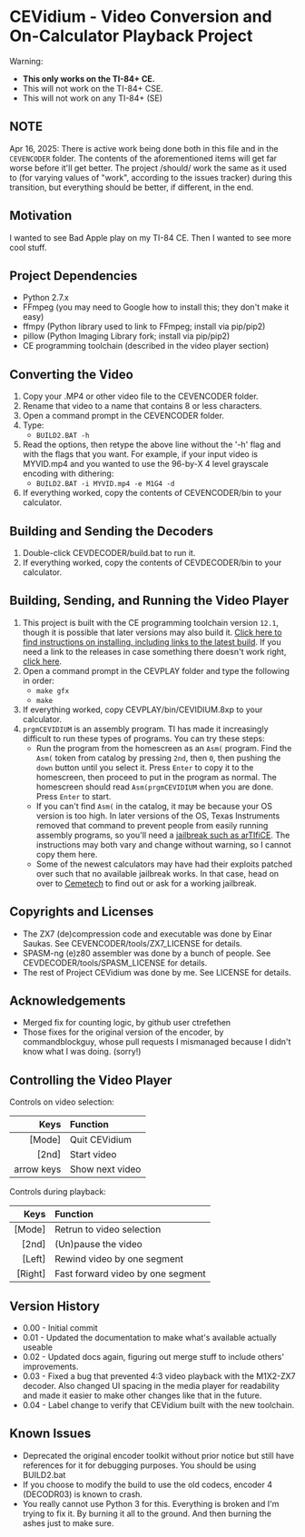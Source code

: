 CEVidium - Video Conversion and On-Calculator Playback Project
==============================================================
Warning:
* **This only works on the TI-84+ CE.**
* This will not work on the TI-84+ CSE.
* This will not work on any TI-84+ (SE)

NOTE
----
Apr 16, 2025: There is active work being done both in this file and in the `CEVENCODER` folder. The contents of the aforementioned items will get far worse before it'll get better. The project /should/ work the same as it used to (for varying values of "work", according to the issues tracker) during this transition, but everything should be better, if different, in the end.

Motivation
----------
I wanted to see Bad Apple play on my TI-84 CE.
Then I wanted to see more cool stuff.

Project Dependencies
--------------------
* Python 2.7.x
* FFmpeg (you may need to Google how to install this; they don't make it easy)
* ffmpy (Python library used to link to FFmpeg; install via pip/pip2)
* pillow (Python Imaging Library fork; install via pip/pip2)
* CE programming toolchain (described in the video player section)


Converting the Video
--------------------
1. Copy your .MP4 or other video file to the CEVENCODER folder.
2. Rename that video to a name that contains 8 or less characters.
3. Open a command prompt in the CEVENCODER folder.
4. Type: 
   * `BUILD2.BAT -h`
5. Read the options, then retype the above line without the '-h' flag and with
   the flags that you want. For example, if your input video is MYVID.mp4 and you
   wanted to use the 96-by-X 4 level grayscale encoding with dithering:
   * `BUILD2.BAT -i MYVID.mp4 -e M1G4 -d`
6. If everything worked, copy the contents of CEVENCODER/bin to your calculator.

Building and Sending the Decoders
---------------------------------
1. Double-click CEVDECODER/build.bat to run it.
2. If everything worked, copy the contents of CEVDECODER/bin to your calculator.

Building, Sending, and Running the Video Player
-----------------------------------------------
1.  This project is built with the CE programming toolchain version `12.1`,
    though it is possible that later versions may also build it.
    [Click here to find instructions on installing, including links to the latest build](https://ce-programming.github.io/toolchain/static/getting-started.html#getting-started).
    If you need a link to the releases in case something there doesn't work
    right, [click here](https://github.com/CE-Programming/toolchain/releases).
2. Open a command prompt in the CEVPLAY folder and type the following in order:
   * `make gfx`
   * `make`
3. If everything worked, copy CEVPLAY/bin/CEVIDIUM.8xp to your calculator.
4. `prgmCEVIDIUM` is an assembly program. TI has made it increasingly difficult
    to run these types of programs. You can try these steps:
   * Run the program from the homescreen as an `Asm(` program. Find the `Asm(`
      token from catalog by pressing `2nd`, then `0`, then pushing the `down`
      button until you select it. Press `Enter` to copy it to the homescreen,
      then proceed to put in the program as normal. The homescreen should read
      `Asm(prgmCEVIDIUM` when you are done. Press `Enter` to start.
   * If you can't find `Asm(` in the catalog, it may be because your OS version
      is too high. In later versions of the OS, Texas Instruments removed that
      command to prevent people from easily running assembly programs, so you'll
      need a [jailbreak such as arTIfiCE](https://yvantt.github.io/arTIfiCE/).
      The instructions may both vary and change without warning, so I cannot
      copy them here.
   * Some of the newest calculators may have had their exploits patched over
      such that no available jailbreak works. In that case, head on over to
      [Cemetech](https://www.cemetech.net/) to find out or ask for a working
      jailbreak.

Copyrights and Licenses
-----------------------
* The ZX7 (de)compression code and executable was done by Einar Saukas.
  See CEVENCODER/tools/ZX7_LICENSE for details.
* SPASM-ng (e)z80 assembler was done by a bunch of people.
  See CEVDECODER/tools/SPASM_LICENSE for details.
* The rest of Project CEVidium was done by me.
  See LICENSE for details.
  
Acknowledgements
----------------
* Merged fix for counting logic, by github user ctrefethen
* Those fixes for the original version of the encoder, by commandblockguy, whose
  pull requests I mismanaged because I didn't know what I was doing. (sorry!)
  
Controlling the Video Player
----------------------------

Controls on video selection:

| Keys     |  Function         |
|---------:|:------------------|
|[Mode]    | Quit CEVidium     |
|[2nd]     | Start video       |
|arrow keys| Show next video   |

Controls during playback:

| Keys     |  Function                         |
|---------:|:----------------------------------|
|[Mode]    | Retrun to video selection         |
|[2nd]     | (Un)pause the video               |
|[Left]    | Rewind video by one segment       |
|[Right]   | Fast forward video by one segment |


 
Version History
---------------
* 0.00 - Initial commit
* 0.01 - Updated the documentation to make what's available actually useable
* 0.02 - Updated docs again, figuring out merge stuff to include others' improvements.
* 0.03 - Fixed a bug that prevented 4:3 video playback with the M1X2-ZX7 decoder.
		 Also changed UI spacing in the media player for readability and made
		 it easier to make other changes like that in the future.
* 0.04 - Label change to verify that CEVidium built with the new toolchain.

Known Issues
------------
* Deprecated the original encoder toolkit without prior notice but still have
  references for it for debugging purposes. You should be using BUILD2.bat
* If you choose to modify the build to use the old codecs, encoder 4 (DECODR03)
  is known to crash.
* You really cannot use Python 3 for this. Everything is broken and I'm
  trying to fix it. By burning it all to the ground. And then burning the
  ashes just to make sure.







